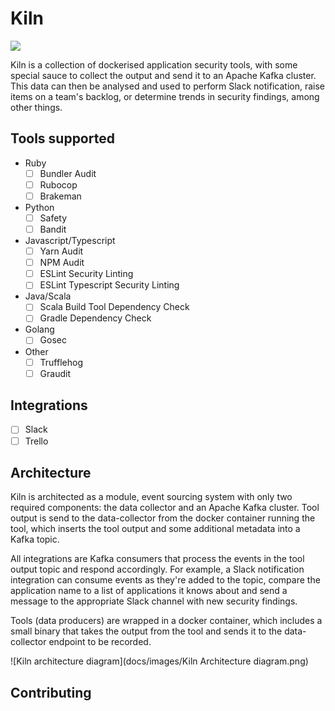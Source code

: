 # Kiln
![](https://github.com/simplybusiness/kiln/workflows/CI/badge.svg)

Kiln is a collection of dockerised application security tools, with some special sauce to collect the output and send it to an Apache Kafka cluster. This data can then be analysed and used to perform Slack notification, raise items on a team's backlog, or determine trends in security findings, among other things.

## Tools supported
- Ruby
    - [ ] Bundler Audit
    - [ ] Rubocop
    - [ ] Brakeman
- Python
    - [ ] Safety
    - [ ] Bandit
- Javascript/Typescript
    - [ ] Yarn Audit
    - [ ] NPM Audit
    - [ ] ESLint Security Linting
    - [ ] ESLint Typescript Security Linting
- Java/Scala
    - [ ] Scala Build Tool Dependency Check
    - [ ] Gradle Dependency Check
- Golang
    - [ ] Gosec
- Other
    - [ ] Trufflehog
    - [ ] Graudit

## Integrations
- [ ] Slack
- [ ] Trello

## Architecture
Kiln is architected as a module, event sourcing system with only two required components: the data collector and an Apache Kafka cluster. Tool output is send to the data-collector from the docker container running the tool, which inserts the tool output and some additional metadata into a Kafka topic.

All integrations are Kafka consumers that process the events in the tool output topic and respond accordingly. For example, a Slack notification integration can consume events as they're added to the topic, compare the application name to a list of applications it knows about and send a message to the appropriate Slack channel with new security findings.

Tools (data producers) are wrapped in a docker container, which includes a small binary that takes the output from the tool and sends it to the data-collector endpoint to be recorded.

![Kiln architecture diagram](docs/images/Kiln Architecture diagram.png)

## Contributing

